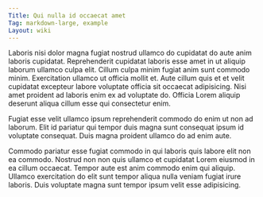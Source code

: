 ```yaml
---
Title: Qui nulla id occaecat amet
Tag: markdown-large, example
Layout: wiki
---
```

Laboris nisi dolor magna fugiat nostrud ullamco do cupidatat do aute anim laboris cupidatat. Reprehenderit cupidatat laboris esse amet in ut aliquip laborum ullamco culpa elit. Cillum culpa minim fugiat anim sunt commodo minim. Exercitation ullamco ut officia mollit et. Aute cillum quis et et velit cupidatat excepteur labore voluptate officia sit occaecat adipisicing. Nisi amet proident ad laboris enim ex ad voluptate do. Officia Lorem aliquip deserunt aliqua cillum esse qui consectetur enim.

Fugiat esse velit ullamco ipsum reprehenderit commodo do enim ut non ad laborum. Elit id pariatur qui tempor duis magna sunt consequat ipsum id voluptate consequat. Duis magna proident ullamco do ad enim aute.

Commodo pariatur esse fugiat commodo in qui laboris quis labore elit non ea commodo. Nostrud non non quis ullamco et cupidatat Lorem eiusmod in ea cillum occaecat. Tempor aute est anim commodo enim qui aliquip. Ullamco exercitation do elit sunt tempor aliqua nulla veniam fugiat irure laboris. Duis voluptate magna sunt tempor ipsum velit esse adipisicing.